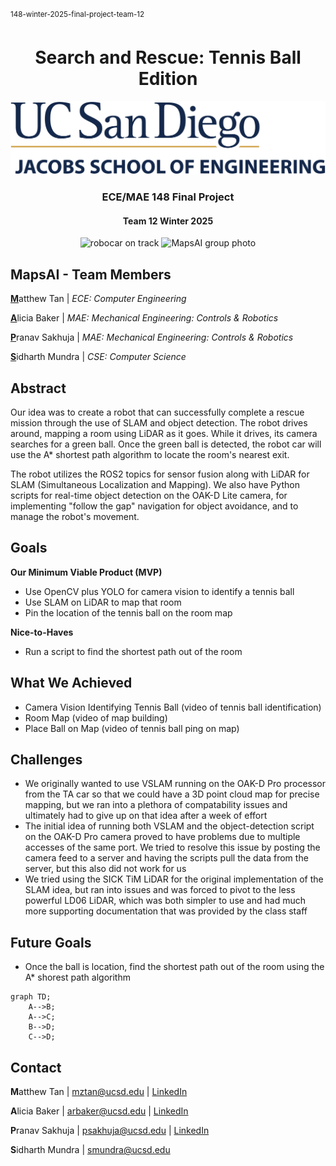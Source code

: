 <sup>148-winter-2025-final-project-team-12</sup>

<div align="center">
 
 # Search and Rescue: Tennis Ball Edition
 
 <img src="https://github.com/UCSD-ECEMAE-148/148-winter-2025-final-project-team-12/blob/main/media/ucsd%20jacobs%20logo.png" alt="ucsd jacobs logo" width="600" />
 
 ### ECE/MAE 148 Final Project
 #### Team 12 Winter 2025
 
 <img src="https://github.com/UCSD-ECEMAE-148/148-winter-2025-final-project-team-12/blob/main/media/car.jpeg" alt="robocar on track" height="300" />
 <img src="https://github.com/UCSD-ECEMAE-148/148-winter-2025-final-project-team-12/blob/main/media/group%20pic.jpg" alt="MapsAI group photo" height="300" />
</div>

## MapsAI - Team Members

<ins>**M**</ins>atthew Tan |
 *ECE: Computer Engineering* 

<ins>**A**</ins>licia Baker |
 *MAE: Mechanical Engineering: Controls & Robotics*

<ins>**P**</ins>ranav Sakhuja |
 *MAE: Mechanical Engineering: Controls & Robotics* 
 
<ins>**S**</ins>idharth Mundra |
 *CSE: Computer Science*

## Abstract
Our idea was to create a robot that can successfully complete a rescue mission through the use of SLAM and object detection. The robot drives around, mapping a room using LiDAR as it goes. While it drives, its camera searches for a green ball. Once the green ball is detected, the robot car will use the A* shortest path algorithm to locate the room's nearest exit.

The robot utilizes the ROS2 topics for sensor fusion along with LiDAR for SLAM (Simultaneous Localization and Mapping). We also have Python scripts for real-time object detection on the OAK-D Lite camera, for implementing "follow the gap" navigation for object avoidance, and to manage the robot's movement.

## Goals
**Our Minimum Viable Product (MVP)**
- Use OpenCV plus YOLO for camera vision to identify a tennis ball
- Use SLAM on LiDAR to map that room
- Pin the location of the tennis ball on the room map

**Nice-to-Haves**
- Run a script to find the shortest path out of the room

## What We Achieved
- Camera Vision Identifying Tennis Ball
  (video of tennis ball identification)
- Room Map
  (video of map building)
- Place Ball on Map
  (video of tennis ball ping on map)

## Challenges
- We originally wanted to use VSLAM running on the OAK-D Pro processor from the TA car so that we could have a 3D point cloud map for precise mapping, but we ran into a plethora of compatability issues and ultimately had to give up on that idea after a week of effort
- The initial idea of running both VSLAM and the object-detection script on the OAK-D Pro camera proved to have problems due to multiple accesses of the same port. We tried to resolve this issue by posting the camera feed to a server and having the scripts pull the data from the server, but this also did not work for us
- We tried using the SICK TiM LiDAR for the original implementation of the SLAM idea, but ran into issues and was forced to pivot to the less powerful LD06 LiDAR, which was both simpler to use and had much more supporting documentation that was provided by the class staff

## Future Goals
- Once the ball is location, find the shortest path out of the room using the A* shorest path algorithm

```mermaid
graph TD;
    A-->B;
    A-->C;
    B-->D;
    C-->D;
```

## Contact

**M**atthew Tan |
mztan@ucsd.edu | [LinkedIn](https://www.linkedin.com/in/matthewztan)

**A**licia Baker |
arbaker@ucsd.edu | [LinkedIn](https://www.linkedin.com/in/alicia-r-baker)

**P**ranav Sakhuja |
psakhuja@ucsd.edu | [LinkedIn](https://www.linkedin.com/in/pranavsakhuja)

 
**S**idharth Mundra |
smundra@ucsd.edu
